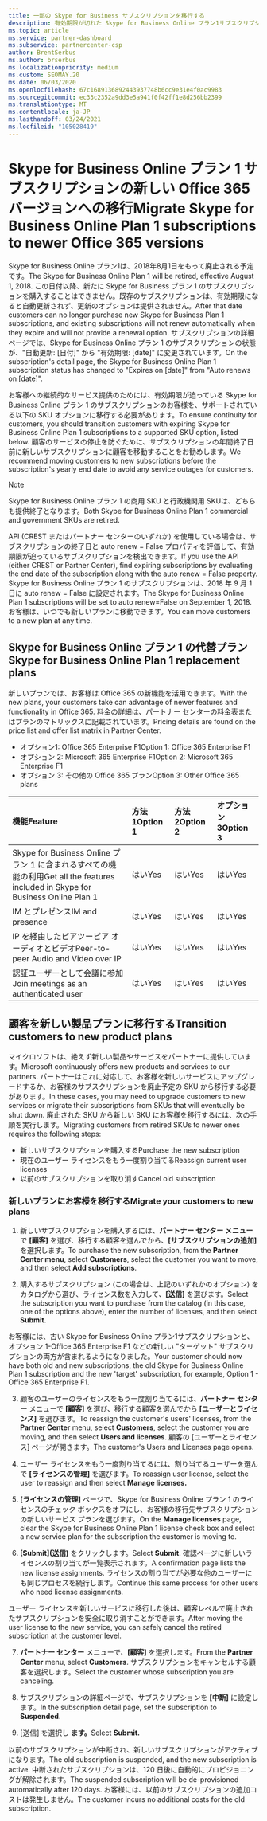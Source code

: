```yaml
---
title: 一部の Skype for Business サブスクリプションを移行する
description: 有効期限が切れた Skype for Business Online プラン1サブスクリプションを持つ特定の顧客を新しい Office 365 バージョンに移行する方法とタイミングについて説明します。
ms.topic: article
ms.service: partner-dashboard
ms.subservice: partnercenter-csp
author: BrentSerbus
ms.author: brserbus
ms.localizationpriority: medium
ms.custom: SEOMAY.20
ms.date: 06/03/2020
ms.openlocfilehash: 67c1689136892443937748b6cc9e31e4f0ac9983
ms.sourcegitcommit: ec33c2352a9dd3e5a941f0f42ff1e8d256bb2399
ms.translationtype: MT
ms.contentlocale: ja-JP
ms.lasthandoff: 03/24/2021
ms.locfileid: "105028419"
---
```

# <a name="migrate-skype-for-business-online-plan-1-subscriptions-to-newer-office-365-versions"></a><span data-ttu-id="12299-103">Skype for Business Online プラン 1 サブスクリプションの新しい Office 365 バージョンへの移行</span><span class="sxs-lookup"><span data-stu-id="12299-103">Migrate Skype for Business Online Plan 1 subscriptions to newer Office 365 versions</span></span>

<span data-ttu-id="12299-104">Skype for Business Online プラン1は、2018年8月1日をもって廃止される予定です。</span><span class="sxs-lookup"><span data-stu-id="12299-104">The Skype for Business Online Plan 1 will be retired, effective August 1, 2018.</span></span> <span data-ttu-id="12299-105">この日付以降、新たに Skype for Business プラン 1 のサブスクリプションを購入することはできません。既存のサブスクリプションは、有効期限になると自動更新されず、更新のオプションは提供されません。</span><span class="sxs-lookup"><span data-stu-id="12299-105">After that date customers can no longer purchase new Skype for Business Plan 1 subscriptions, and existing subscriptions will not renew automatically when they expire and will not provide a renewal option.</span></span> <span data-ttu-id="12299-106">サブスクリプションの詳細ページでは、Skype for Business Online プラン 1 のサブスクリプションの状態が、"自動更新: [日付]" から "有効期限: [date]" に変更されています。</span><span class="sxs-lookup"><span data-stu-id="12299-106">On the subscription's detail page, the Skype for Business Online Plan 1 subscription status has changed to "Expires on [date]" from "Auto renews on [date]".</span></span>  

<span data-ttu-id="12299-107">お客様への継続的なサービス提供のためには、有効期限が迫っている Skype for Business Online プラン 1 のサブスクリプションのお客様を、サポートされている以下の SKU オプションに移行する必要があります。</span><span class="sxs-lookup"><span data-stu-id="12299-107">To ensure continuity for customers, you should transition customers with expiring Skype for Business Online Plan 1 subscriptions to a supported SKU option, listed below.</span></span> <span data-ttu-id="12299-108">顧客のサービスの停止を防ぐために、サブスクリプションの年間終了日前に新しいサブスクリプションに顧客を移動することをお勧めします。</span><span class="sxs-lookup"><span data-stu-id="12299-108">We recommend moving customers to new subscriptions before the subscription's yearly end date to avoid any service outages for customers.</span></span> 

>[!NOTE]
><span data-ttu-id="12299-109">Skype for Business Online プラン 1 の商用 SKU と行政機関用 SKUは、どちらも提供終了となります。</span><span class="sxs-lookup"><span data-stu-id="12299-109">Both Skype for Business Online Plan 1 commercial and government SKUs are retired.</span></span>

<span data-ttu-id="12299-110">API (CREST またはパートナー センターのいずれか) を使用している場合は、サブスクリプションの終了日と auto renew = False プロパティを評価して、有効期限が迫っているサブスクリプションを検出できます。</span><span class="sxs-lookup"><span data-stu-id="12299-110">If you use the API (either CREST or Partner Center), find expiring subscriptions by evaluating the end date of the subscription along with the auto renew = False property.</span></span> <span data-ttu-id="12299-111">Skype for Business Online プラン 1 のサブスクリプションは、2018 年 9 月 1 日に auto renew = False に設定されます。</span><span class="sxs-lookup"><span data-stu-id="12299-111">The Skype for Business Online Plan 1 subscriptions will be set to auto renew=False on September 1, 2018.</span></span> <span data-ttu-id="12299-112">お客様は、いつでも新しいプランに移動できます。</span><span class="sxs-lookup"><span data-stu-id="12299-112">You can move customers to a new plan at any time.</span></span> 

## <a name="skype-for-business-online-plan-1-replacement-plans"></a><span data-ttu-id="12299-113">Skype for Business Online プラン 1 の代替プラン</span><span class="sxs-lookup"><span data-stu-id="12299-113">Skype for Business Online Plan 1 replacement plans</span></span>

<span data-ttu-id="12299-114">新しいプランでは、お客様は Office 365 の新機能を活用できます。</span><span class="sxs-lookup"><span data-stu-id="12299-114">With the new plans, your customers take can advantage of newer features and functionality in Office 365.</span></span> <span data-ttu-id="12299-115">料金の詳細は、パートナー センターの料金表またはプランのマトリックスに記載されています。</span><span class="sxs-lookup"><span data-stu-id="12299-115">Pricing details are found on the price list and offer list matrix in Partner Center.</span></span> 

- <span data-ttu-id="12299-116">オプション1: Office 365 Enterprise F1</span><span class="sxs-lookup"><span data-stu-id="12299-116">Option 1: Office 365 Enterprise F1</span></span>
- <span data-ttu-id="12299-117">オプション 2: Microsoft 365 Enterprise F1</span><span class="sxs-lookup"><span data-stu-id="12299-117">Option 2: Microsoft 365 Enterprise F1</span></span>
- <span data-ttu-id="12299-118">オプション 3: その他の Office 365 プラン</span><span class="sxs-lookup"><span data-stu-id="12299-118">Option 3: Other Office 365 plans</span></span>

|<span data-ttu-id="12299-119">**機能**</span><span class="sxs-lookup"><span data-stu-id="12299-119">**Feature**</span></span>    |<span data-ttu-id="12299-120">**方法 1**</span><span class="sxs-lookup"><span data-stu-id="12299-120">**Option 1**</span></span>   |<span data-ttu-id="12299-121">**方法 2**</span><span class="sxs-lookup"><span data-stu-id="12299-121">**Option 2**</span></span>   |<span data-ttu-id="12299-122">**オプション3**</span><span class="sxs-lookup"><span data-stu-id="12299-122">**Option 3**</span></span>   |
|:-----------------|:-----------------|:-------------|:------------|
|<span data-ttu-id="12299-123">Skype for Business Online プラン 1 に含まれるすべての機能の利用</span><span class="sxs-lookup"><span data-stu-id="12299-123">Get all the features included in Skype for Business Online Plan 1</span></span>|<span data-ttu-id="12299-124">はい</span><span class="sxs-lookup"><span data-stu-id="12299-124">Yes</span></span>   |<span data-ttu-id="12299-125">はい</span><span class="sxs-lookup"><span data-stu-id="12299-125">Yes</span></span>   |<span data-ttu-id="12299-126">はい</span><span class="sxs-lookup"><span data-stu-id="12299-126">Yes</span></span>   |
|<span data-ttu-id="12299-127">IM とプレゼンス</span><span class="sxs-lookup"><span data-stu-id="12299-127">IM and presence</span></span> |<span data-ttu-id="12299-128">はい</span><span class="sxs-lookup"><span data-stu-id="12299-128">Yes</span></span>   |<span data-ttu-id="12299-129">はい</span><span class="sxs-lookup"><span data-stu-id="12299-129">Yes</span></span>   |<span data-ttu-id="12299-130">はい</span><span class="sxs-lookup"><span data-stu-id="12299-130">Yes</span></span>   |
|<span data-ttu-id="12299-131">IP を経由したピアツーピア オーディオとビデオ</span><span class="sxs-lookup"><span data-stu-id="12299-131">Peer-to-peer Audio and Video over IP</span></span>|<span data-ttu-id="12299-132">はい</span><span class="sxs-lookup"><span data-stu-id="12299-132">Yes</span></span>   |<span data-ttu-id="12299-133">はい</span><span class="sxs-lookup"><span data-stu-id="12299-133">Yes</span></span>   |<span data-ttu-id="12299-134">はい</span><span class="sxs-lookup"><span data-stu-id="12299-134">Yes</span></span>   
|<span data-ttu-id="12299-135">認証ユーザーとして会議に参加</span><span class="sxs-lookup"><span data-stu-id="12299-135">Join meetings as an authenticated user</span></span>| <span data-ttu-id="12299-136">はい</span><span class="sxs-lookup"><span data-stu-id="12299-136">Yes</span></span>   |<span data-ttu-id="12299-137">はい</span><span class="sxs-lookup"><span data-stu-id="12299-137">Yes</span></span>   |<span data-ttu-id="12299-138">はい</span><span class="sxs-lookup"><span data-stu-id="12299-138">Yes</span></span>   |

## <a name="transition-customers-to-new-product-plans"></a><span data-ttu-id="12299-139">顧客を新しい製品プランに移行する</span><span class="sxs-lookup"><span data-stu-id="12299-139">Transition customers to new product plans</span></span>

<span data-ttu-id="12299-140">マイクロソフトは、絶えず新しい製品やサービスをパートナーに提供しています。</span><span class="sxs-lookup"><span data-stu-id="12299-140">Microsoft continuously offers new products and services to our partners.</span></span> <span data-ttu-id="12299-141">パートナーはこれに対応して、お客様を新しいサービスにアップグレードするか、お客様のサブスクリプションを廃止予定の SKU から移行する必要があります。</span><span class="sxs-lookup"><span data-stu-id="12299-141">In these cases, you may need to upgrade customers to new services or migrate their subscriptions from SKUs that will eventually be shut down.</span></span> <span data-ttu-id="12299-142">廃止された SKU から新しい SKU にお客様を移行するには、次の手順を実行します。</span><span class="sxs-lookup"><span data-stu-id="12299-142">Migrating customers from retired SKUs to newer ones requires the following steps:</span></span>

- <span data-ttu-id="12299-143">新しいサブスクリプションを購入する</span><span class="sxs-lookup"><span data-stu-id="12299-143">Purchase the new subscription</span></span>
- <span data-ttu-id="12299-144">現在のユーザー ライセンスをもう一度割り当てる</span><span class="sxs-lookup"><span data-stu-id="12299-144">Reassign current user licenses</span></span>
- <span data-ttu-id="12299-145">以前のサブスクリプションを取り消す</span><span class="sxs-lookup"><span data-stu-id="12299-145">Cancel old subscription</span></span>

### <a name="migrate-your-customers-to-new-plans"></a><span data-ttu-id="12299-146">新しいプランにお客様を移行する</span><span class="sxs-lookup"><span data-stu-id="12299-146">Migrate your customers to new plans</span></span>

1. <span data-ttu-id="12299-147">新しいサブスクリプションを購入するには、**パートナー センター メニュー** で **[顧客]** を選び、移行する顧客を選んでから、**[サブスクリプションの追加]** を選択します。</span><span class="sxs-lookup"><span data-stu-id="12299-147">To purchase the new subscription, from the **Partner Center menu**, select **Customers**, select the customer you want to move, and then select **Add subscriptions**.</span></span>

2. <span data-ttu-id="12299-148">購入するサブスクリプション (この場合は、上記のいずれかのオプション) をカタログから選び、ライセンス数を入力して、**[送信]** を選びます。</span><span class="sxs-lookup"><span data-stu-id="12299-148">Select the subscription you want to purchase from the catalog (in this case, one of the options above), enter the number of licenses, and then select **Submit**.</span></span> 

<span data-ttu-id="12299-149">お客様には、古い Skype for Business Online プラン1サブスクリプションと、オプション 1-Office 365 Enterprise F1 などの新しい "ターゲット" サブスクリプションの両方が含まれるようになりました。</span><span class="sxs-lookup"><span data-stu-id="12299-149">Your customer should now have both old and new subscriptions, the old Skype for Business Online Plan 1  subscription and the new 'target' subscription, for example, Option 1 - Office 365 Enterprise F1.</span></span>

3. <span data-ttu-id="12299-150">顧客のユーザーのライセンスをもう一度割り当てるには、**パートナー センター** メニューで **[顧客]** を選び、移行する顧客を選んでから **[ユーザーとライセンス]** を選びます。</span><span class="sxs-lookup"><span data-stu-id="12299-150">To reassign the customer's users' licenses, from the **Partner Center** menu, select **Customers**, select the customer you are moving, and then select **Users and licenses**.</span></span> <span data-ttu-id="12299-151">顧客の [ユーザーとライセンス] ページが開きます。</span><span class="sxs-lookup"><span data-stu-id="12299-151">The customer's Users and Licenses page opens.</span></span>

4. <span data-ttu-id="12299-152">ユーザー ライセンスをもう一度割り当てるには、割り当てるユーザーを選んで **[ライセンスの管理]** を選びます。</span><span class="sxs-lookup"><span data-stu-id="12299-152">To reassign user license, select the user to reassign and then select **Manage licenses.**</span></span>

5. <span data-ttu-id="12299-153">**[ライセンスの管理]** ページで、Skype for Business Online プラン 1 のライセンスのチェック ボックスをオフにし、お客様の移行先サブスクリプションの新しいサービス プランを選びます。</span><span class="sxs-lookup"><span data-stu-id="12299-153">On the **Manage licenses** page, clear the Skype for Business Online Plan 1 license check box and select a new service plan for the subscription the customer is moving to.</span></span>

6. <span data-ttu-id="12299-154">**[Submit]\(送信\)** をクリックします。</span><span class="sxs-lookup"><span data-stu-id="12299-154">Select **Submit**.</span></span> <span data-ttu-id="12299-155">確認ページに新しいライセンスの割り当てが一覧表示されます。</span><span class="sxs-lookup"><span data-stu-id="12299-155">A confirmation page lists the new license assignments.</span></span> <span data-ttu-id="12299-156">ライセンスの割り当てが必要な他のユーザーにも同じプロセスを続行します。</span><span class="sxs-lookup"><span data-stu-id="12299-156">Continue this same process for other users who need license assignments.</span></span>

<span data-ttu-id="12299-157">ユーザー ライセンスを新しいサービスに移行した後は、顧客レベルで廃止されたサブスクリプションを安全に取り消すことができます。</span><span class="sxs-lookup"><span data-stu-id="12299-157">After moving the user license to the new service, you can safely cancel the retired subscription at the customer level.</span></span>

7. <span data-ttu-id="12299-158">**パートナー センター** メニューで、**[顧客]** を選択します。</span><span class="sxs-lookup"><span data-stu-id="12299-158">From the **Partner Center** menu, select **Customers**.</span></span> <span data-ttu-id="12299-159">サブスクリプションをキャンセルする顧客を選択します。</span><span class="sxs-lookup"><span data-stu-id="12299-159">Select the customer whose subscription you are canceling.</span></span>

8. <span data-ttu-id="12299-160">サブスクリプションの詳細ページで、サブスクリプションを **[中断]** に設定します。</span><span class="sxs-lookup"><span data-stu-id="12299-160">In the subscription detail page, set the subscription to **Suspended**.</span></span>

9. <span data-ttu-id="12299-161">[送信] を選択し **ます。**</span><span class="sxs-lookup"><span data-stu-id="12299-161">Select **Submit.**</span></span>

<span data-ttu-id="12299-162">以前のサブスクリプションが中断され、新しいサブスクリプションがアクティブになります。</span><span class="sxs-lookup"><span data-stu-id="12299-162">The old subscription is suspended, and the new subscription is active.</span></span> <span data-ttu-id="12299-163">中断されたサブスクリプションは、120 日後に自動的にプロビジョニングが解除されます。</span><span class="sxs-lookup"><span data-stu-id="12299-163">The suspended subscription will be de-provisioned automatically after 120 days.</span></span> <span data-ttu-id="12299-164">お客様には、以前のサブスクリプションの追加コストは発生しません。</span><span class="sxs-lookup"><span data-stu-id="12299-164">The customer incurs no additional costs for the old subscription.</span></span>

